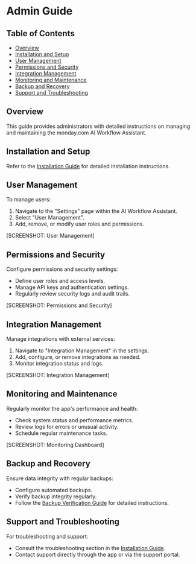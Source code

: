 # Admin Guide

## Table of Contents
- [Overview](#overview)
- [Installation and Setup](#installation-and-setup)
- [User Management](#user-management)
- [Permissions and Security](#permissions-and-security)
- [Integration Management](#integration-management)
- [Monitoring and Maintenance](#monitoring-and-maintenance)
- [Backup and Recovery](#backup-and-recovery)
- [Support and Troubleshooting](#support-and-troubleshooting)

## Overview

This guide provides administrators with detailed instructions on managing and maintaining the monday.com AI Workflow Assistant.

## Installation and Setup

Refer to the [Installation Guide](installation-guide.md) for detailed installation instructions.

## User Management

To manage users:

1. Navigate to the "Settings" page within the AI Workflow Assistant.
2. Select "User Management".
3. Add, remove, or modify user roles and permissions.

[SCREENSHOT: User Management]

## Permissions and Security

Configure permissions and security settings:

- Define user roles and access levels.
- Manage API keys and authentication settings.
- Regularly review security logs and audit trails.

[SCREENSHOT: Permissions and Security]

## Integration Management

Manage integrations with external services:

1. Navigate to "Integration Management" in the settings.
2. Add, configure, or remove integrations as needed.
3. Monitor integration status and logs.

[SCREENSHOT: Integration Management]

## Monitoring and Maintenance

Regularly monitor the app's performance and health:

- Check system status and performance metrics.
- Review logs for errors or unusual activity.
- Schedule regular maintenance tasks.

[SCREENSHOT: Monitoring Dashboard]

## Backup and Recovery

Ensure data integrity with regular backups:

- Configure automated backups.
- Verify backup integrity regularly.
- Follow the [Backup Verification Guide](backup-verification.md) for detailed instructions.

## Support and Troubleshooting

For troubleshooting and support:

- Consult the troubleshooting section in the [Installation Guide](installation-guide.md).
- Contact support directly through the app or via the support portal.